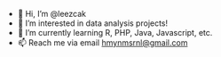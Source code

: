 - 👋 Hi, I’m @leezcak
- 👀 I’m interested in data analysis projects!
- 💞️ I’m currently learning R, PHP, Java, Javascript, etc.
- 📫 Reach me via email hmynmsrnl@gmail.com

<!---
leezcak/leezcak is a ✨ special ✨ repository because its `README.md` (this file) appears on your GitHub profile.
You can click the Preview link to take a look at your changes.
--->
